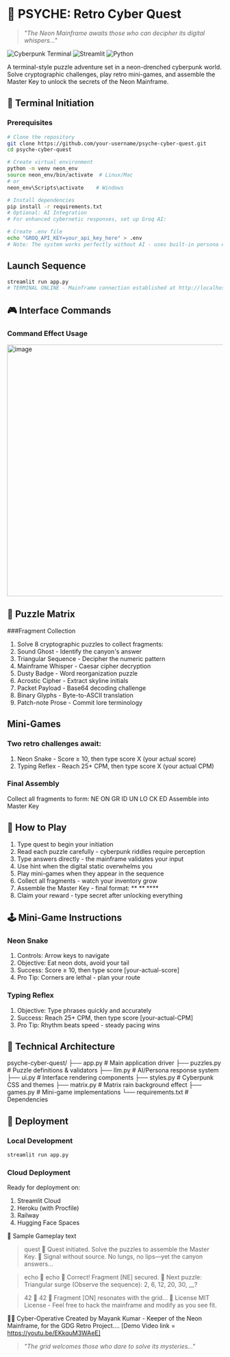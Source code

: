 # 🧠 PSYCHE: Retro Cyber Quest

> *"The Neon Mainframe awaits those who can decipher its digital whispers..."*

![Cyberpunk Terminal](https://img.shields.io/badge/Theme-Retro__Cyberpunk-39ff14?style=for-the-badge)
![Streamlit](https://img.shields.io/badge/Built_with-Streamlit-FF4B4B?style=for-the-badge)
![Python](https://img.shields.io/badge/Python-3.8%2B-3776AB?style=for-the-badge)

A terminal-style puzzle adventure set in a neon-drenched cyberpunk world. Solve cryptographic challenges, play retro mini-games, and assemble the Master Key to unlock the secrets of the Neon Mainframe.

## 🌌 Terminal Initiation

### Prerequisites

```bash
# Clone the repository
git clone https://github.com/your-username/psyche-cyber-quest.git
cd psyche-cyber-quest
```
```bash
# Create virtual environment
python -m venv neon_env
source neon_env/bin/activate  # Linux/Mac
# or
neon_env\Scripts\activate    # Windows
```
```bash
# Install dependencies
pip install -r requirements.txt
# Optional: AI Integration
# For enhanced cybernetic responses, set up Groq AI:
```

```bash
# Create .env file
echo "GROQ_API_KEY=your_api_key_here" > .env
# Note: The system works perfectly without AI - uses built-in persona emulator
```
## Launch Sequence
```bash
streamlit run app.py
# TERMINAL ONLINE - Mainframe connection established at http://localhost:8501
```

## 🎮 Interface Commands
### Command	Effect	Usage

<img width="569" height="586" alt="image" src="https://github.com/user-attachments/assets/02485b9c-656a-4eae-8122-ff65c4426d8a" />


## 🧩 Puzzle Matrix
###Fragment Collection
1. Solve 8 cryptographic puzzles to collect fragments:
2. Sound Ghost - Identify the canyon's answer
3. Triangular Sequence - Decipher the numeric pattern
4. Mainframe Whisper - Caesar cipher decryption
5. Dusty Badge - Word reorganization puzzle
6. Acrostic Cipher - Extract skyline initials
7. Packet Payload - Base64 decoding challenge
8. Binary Glyphs - Byte-to-ASCII translation
9. Patch-note Prose - Commit lore terminology

## Mini-Games
### Two retro challenges await:

1. Neon Snake - Score ≥ 10, then type score X (your actual score)
2. Typing Reflex - Reach 25+ CPM, then type score X (your actual CPM)

### Final Assembly
Collect all fragments to form: NE ON GR ID UN LO CK ED
Assemble into Master Key

## 🎯 How to Play
1. Type quest to begin your initiation
2. Read each puzzle carefully - cyberpunk riddles require perception
3. Type answers directly - the mainframe validates your input
4. Use hint when the digital static overwhelms you
5. Play mini-games when they appear in the sequence
6. Collect all fragments - watch your inventory grow
7. Assemble the Master Key - final format: ** ** ****
8. Claim your reward - type secret after unlocking everything

## 🕹️ Mini-Game Instructions
### Neon Snake
1. Controls: Arrow keys to navigate
2. Objective: Eat neon dots, avoid your tail
3. Success: Score ≥ 10, then type score [your-actual-score]
4. Pro Tip: Corners are lethal - plan your route

### Typing Reflex
1. Objective: Type phrases quickly and accurately
3. Success: Reach 25+ CPM, then type score [your-actual-CPM]
3. Pro Tip: Rhythm beats speed - steady pacing wins

## 🔧 Technical Architecture

psyche-cyber-quest/
├── app.py              # Main application driver
├── puzzles.py          # Puzzle definitions & validators
├── llm.py             # AI/Persona response system
├── ui.py              # Interface rendering components
├── styles.py          # Cyberpunk CSS and themes
├── matrix.py          # Matrix rain background effect
├── games.py           # Mini-game implementations
└── requirements.txt   # Dependencies

## 🚀 Deployment
### Local Development
```bash
streamlit run app.py
```
### Cloud Deployment
Ready for deployment on:
1. Streamlit Cloud
2. Heroku (with Procfile)
3. Railway
4. Hugging Face Spaces

🎲 Sample Gameplay
text
> quest
🤖 Quest initiated. Solve the puzzles to assemble the Master Key.
🤖 Signal without source. No lungs, no lips—yet the canyon answers...

> echo
🧑 echo
🤖 Correct! Fragment [NE] secured.
🤖 Next puzzle: Triangular surge (Observe the sequence): 2, 6, 12, 20, 30, __?

> 42
🧑 42
🤖 Fragment [ON] resonates with the grid...
📜 License
MIT License - Feel free to hack the mainframe and modify as you see fit.

👨‍💻 Cyber-Operative
Created by Mayank Kumar - Keeper of the Neon Mainframe, for the GDG Retro Project....
[Demo Video link = https://youtu.be/EKkquM3WAeE]

> *"The grid welcomes those who dare to solve its mysteries..."*


